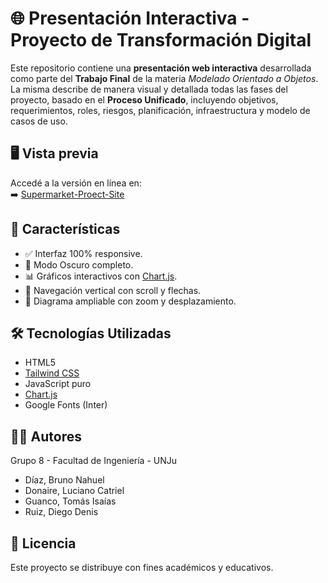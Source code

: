 # 🌐 Presentación Interactiva - Proyecto de Transformación Digital

Este repositorio contiene una **presentación web interactiva** desarrollada como parte del **Trabajo Final** de la materia *Modelado Orientado a Objetos*. La misma describe de manera visual y detallada todas las fases del proyecto, basado en el **Proceso Unificado**, incluyendo objetivos, requerimientos, roles, riesgos, planificación, infraestructura y modelo de casos de uso.

## 🖥️ Vista previa

Accedé a la versión en línea en:  
➡️ [Supermarket-Proect-Site](https://nahueldevv.github.io/supermarket-project-presentation/)  

## 🎯 Características

- ✅ Interfaz 100% responsive.
- 🌙 Modo Oscuro completo.
- 📊 Gráficos interactivos con [Chart.js](https://www.chartjs.org/).
- 🔄 Navegación vertical con scroll y flechas.
- 🧭 Diagrama ampliable con zoom y desplazamiento.

## 🛠️ Tecnologías Utilizadas

- HTML5
- [Tailwind CSS](https://tailwindcss.com/)
- JavaScript puro
- [Chart.js](https://www.chartjs.org/)
- Google Fonts (Inter)


## 👨‍💻 Autores

Grupo 8 - Facultad de Ingeniería - UNJu

- Díaz, Bruno Nahuel  
- Donaire, Luciano Catriel  
- Guanco, Tomás Isaías  
- Ruiz, Diego Denis

## 📜 Licencia

Este proyecto se distribuye con fines académicos y educativos.
